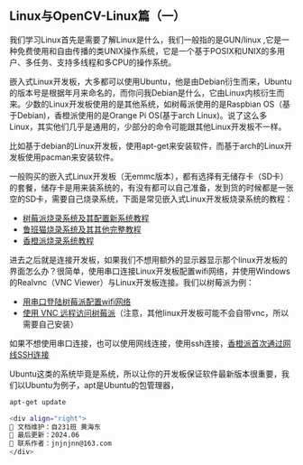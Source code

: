 ## Linux与OpenCV-Linux篇（一）

我们学习Linux首先是需要了解Linux是什么，我们一般指的是GUN/linux ,它是一种免费使用和自由传播的类UNIX操作系统，它是一个基于POSIX和UNIX的多用户、多任务、支持多线程和多CPU的操作系统。

嵌入式Linux开发板，大多都可以使用Ubuntu，他是由Debian衍生而来，Ubuntu的版本号是根据年月来命名的，而你问我Debian是什么，它由Linux内核衍生而来。少数的Linux开发板使用的是其他系统，如树莓派使用的是Raspbian OS（基于Debian)，香橙派使用的是Orange Pi OS(基于arch Linux)。说了这么多Linux，其实他们几乎是通用的，少部分的命令可能跟其他Linux开发板不一样。

比如基于debian的Linux开发板，使用apt-get来安装软件，而基于arch的Linux开发板使用pacman来安装软件。

一般购买的嵌入式Linux开发板（无emmc版本），都有选择有无储存卡（SD卡）的套餐，储存卡是用来装系统的，有没有都可以自己准备，发到货的时候都是一张空的SD卡，需要自己烧录系统，下面是常见嵌入式Linux开发板烧录系统的教程：

- [树莓派烧录系统及其配置新系统教程](https://blog.csdn.net/lx_nhs/article/details/124859914)
- [鲁班猫烧录系统及其其他完整教程](https://doc.embedfire.com/linux/rk356x/quick_start/zh/latest/quick_start/flash_img/flash_img.html#id2)
- [香橙派烧录系统教程](https://blog.csdn.net/v13111329954/article/details/140795351)

进去之后就是连接开发板，如果我们不想用额外的显示器显示那个linux开发板的界面怎么办？很简单，使用串口连接Linux开发板配置wifi网络，并使用Windows的Realvnc（VNC Viewer）与Linux开发板连接。我们以树莓派为例：

- [用串口登陆树莓派配置wifi网络](https://blog.csdn.net/u011198687/article/details/120954860)
- [使用 VNC 远程访问树莓派](https://blog.csdn.net/qq_44214671/article/details/110581282)（注意，其他linux开发板可能不会自带vnc，所以需要自己安装）

如果不想使用串口连接，也可以使用网线连接，使用ssh连接，[香橙派首次通过网线SSH连接](https://blog.csdn.net/weixin_73546700/article/details/135931466)

Ubuntu这类的系统毕竟是系统，所以让你的开发板保证软件最新版本很重要，我们以Ubuntu为例子，apt是Ubuntu的包管理器，

```bash
apt-get update

<div align="right">
🎨 文档维护：自231班 黄海东 
📅 最后更新：2024.06  
📧 联系作者：jnjnjnn@163.com
</div>